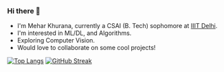 ### Hi there 👋

- I'm Mehar Khurana, currently a CSAI (B. Tech) sophomore at [IIIT Delhi](https://github.com/IIIT-Delhi).
- I'm interested in ML/DL, and Algorithms.
- Exploring Computer Vision.
- Would love to collaborate on some cool projects!

[![Top Langs](https://github-readme-stats.vercel.app/api/top-langs/?username=meharkhurana03&theme=horizon&date_format=M%20j%5B%2C%20Y%5D)](https://github.com/anuraghazra/github-readme-stats)
[![GitHub Streak](http://github-readme-streak-stats.herokuapp.com?user=meharkhurana03&theme=horizon&date_format=M%20j%5B%2C%20Y%5D)](https://git.io/streak-stats)




<!--
**meharkhurana03/meharkhurana03** is a ✨ _special_ ✨ repository because its `README.md` (this file) appears on your GitHub profile.

Here are some ideas to get you started:

- 🔭 I’m currently working on ...
- 🌱 I’m currently learning ...
- 👯 I’m looking to collaborate on ...
- 🤔 I’m looking for help with ...
- 💬 Ask me about ...
- 📫 How to reach me: ...
- 😄 Pronouns: ...
- ⚡ Fun fact: ...
-->
